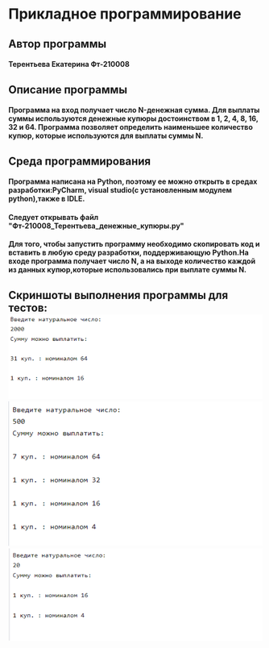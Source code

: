 # Прикладное программирование
<h2 => Автор программы </a> 
<h4 => Терентьева Екатерина Фт-210008 </a> 
<h2 => Описание программы </a> 
<h4 align=>Программа на вход получает число N-денежная сумма. Для выплаты суммы используются денежные купюры достоинством в 1, 2, 4, 8, 16, 32 и 64. Программа позволяет определить наименьшее количество купюр, которые используются для выплаты суммы N. </h3>
<h2 => Среда программирования </a> 
<h4 align=>Программа написана на Python, поэтому ее можно открыть в средах разработки:PyCharm, visual studiо(с установленным модулем python),также в IDLE. </h3>
<h4 align=>Следует открывать файл "Фт-210008_Терентьева_денежные_купюры.py" </h3>
<h4 align=>Для того, чтобы запустить программу необходимо скопировать код и вставить в любую среду разработки, поддерживающую Python.На входе программа получает число N, а на выходе количество каждой из данных купюр,которые использовались при выплате суммы N. </h3>
<h2 => Скриншоты выполнения программы для тестов: </a> 
<img src="https://github.com/Katerina001Tr/laba-10/blob/main/screenshots/%D0%A1%D0%BD%D0%B8%D0%BC%D0%BE%D0%BA%20%D1%8D%D0%BA%D1%80%D0%B0%D0%BD%D0%B0%20(1150).png" alt="">
<img src="https://github.com/Katerina001Tr/laba-10/blob/main/screenshots/%D0%A1%D0%BD%D0%B8%D0%BC%D0%BE%D0%BA%20%D1%8D%D0%BA%D1%80%D0%B0%D0%BD%D0%B0%20(1151).png" alt="">
<img src="https://github.com/Katerina001Tr/laba-10/blob/main/screenshots/%D0%A1%D0%BD%D0%B8%D0%BC%D0%BE%D0%BA%20%D1%8D%D0%BA%D1%80%D0%B0%D0%BD%D0%B0%20(1152).png" alt="">
